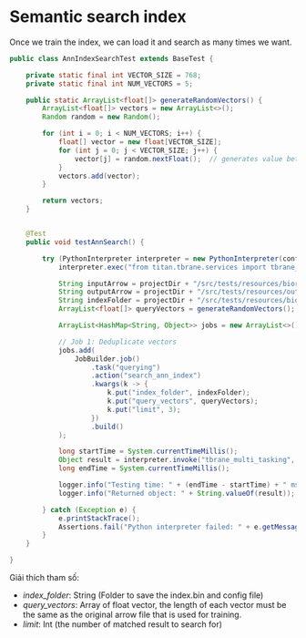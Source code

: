 # Semantic search index


Once we train the index, we can load it and search as many times we want.

```java
public class AnnIndexSearchTest extends BaseTest {

    private static final int VECTOR_SIZE = 768;
    private static final int NUM_VECTORS = 5;

    public static ArrayList<float[]> generateRandomVectors() {
        ArrayList<float[]> vectors = new ArrayList<>();
        Random random = new Random();

        for (int i = 0; i < NUM_VECTORS; i++) {
            float[] vector = new float[VECTOR_SIZE];
            for (int j = 0; j < VECTOR_SIZE; j++) {
                vector[j] = random.nextFloat();  // generates value between -1.0 and 0.0
            }
            vectors.add(vector);
        }

        return vectors;
    }


    @Test
    public void testAnnSearch() {

        try (PythonInterpreter interpreter = new PythonInterpreter(config)) {
            interpreter.exec("from titan.tbrane.services import tbrane_multi_tasking");

            String inputArrow = projectDir + "/src/tests/resources/biorxiv.arrow";
            String outputArrow = projectDir + "/src/tests/resources/output.arrow";
            String indexFolder = projectDir + "/src/tests/resources/biorxiv_index";
            ArrayList<float[]> queryVectors = generateRandomVectors();

            ArrayList<HashMap<String, Object>> jobs = new ArrayList<>();

            // Job 1: Deduplicate vectors
            jobs.add(
                JobBuilder.job()
                    .task("querying")
                    .action("search_ann_index")
                    .kwargs(k -> {
                        k.put("index_folder", indexFolder);
                        k.put("query_vectors", queryVectors);
                        k.put("limit", 3);
                    })
                    .build()
            );

            long startTime = System.currentTimeMillis();
            Object result = interpreter.invoke("tbrane_multi_tasking", jobs);
            long endTime = System.currentTimeMillis();

            logger.info("Testing time: " + (endTime - startTime) + " ms");
            logger.info("Returned object: " + String.valueOf(result));

        } catch (Exception e) {
            e.printStackTrace();
            Assertions.fail("Python interpreter failed: " + e.getMessage());
        }
    }

}
```

Giải thích tham số:

- *index_folder*: String (Folder to save the index.bin and config file)
- *query_vectors*: Array of float vector, the length of each vector must be the same as the original arrow file that is used for training.
- *limit*: Int (the number of matched result to search for)

